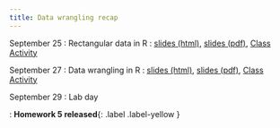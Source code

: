 ```yaml
---
title: Data wrangling recap
---
```


September 25
: Rectangular data in R
  : [slides (html)](https://sta279-f23.github.io/slides/lecture_11.html), [slides (pdf)](https://sta279-f23.github.io/slides/lecture_11.pdf), [Class Activity](https://sta279-f23.github.io/class_activities/ca_lecture_11.html)

September 27
: Data wrangling in R
  : [slides (html)](https://sta279-f23.github.io/slides/lecture_12.html), [slides (pdf)](https://sta279-f23.github.io/slides/lecture_12.pdf), [Class Activity](https://sta279-f23.github.io/class_activities/ca_lecture_12.html)
  
September 29
: Lab day

: **Homework 5 released**{: .label .label-yellow }